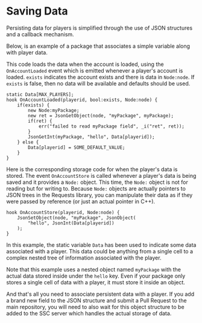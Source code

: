 # Saving Data

Persisting data for players is simplified through the use of JSON structures and
a callback mechanism.

Below, is an example of a package that associates a simple variable along with
player data.

This code loads the data when the account is loaded, using the `OnAccountLoaded`
event which is emitted whenever a player's account is loaded. `exists` indicates
the account exists and there is data in `Node:node`. If `exists` is false, then
no data will be available and defaults should be used.

```pawn
static Data[MAX_PLAYERS];
hook OnAccountLoaded(playerid, bool:exists, Node:node) {
    if(exists) {
        new Node:myPackage;
        new ret = JsonGetObject(node, "myPackage", myPackage);
        if(ret) {
            err("failed to read myPackage field", _i("ret", ret));
        }
        JsonGetInt(myPackage, "hello", Data[playerid]);
    } else {
        Data[playerid] = SOME_DEFAULT_VALUE;
    }
}
```

Here is the corresponding storage code for when the player's data is stored. The
event `OnAccountStore` is called whenever a player's data is being saved and it
provides a `Node:` object. This time, the `Node:` object is not for reading but
for writing to. Because `Node:` objects are actually pointers to JSON trees in
the Requests library, you can manipulate their data as if they were passed by
reference (or just an actual pointer in C++).

```pawn
hook OnAccountStore(playerid, Node:node) {
    JsonSetObject(node, "myPackage", JsonObject(
        "hello", JsonInt(Data[playerid])
    );
}
```

In this example, the static variable `Data` has been used to indicate some data
associated with a player. This data could be anything from a single cell to a
complex nested tree of information associated with the player.

Note that this example uses a nested object named `myPackage` with the actual
data stored inside under the `hello` key. Even if your package only stores a
single cell of data with a player, it must store it inside an object.

And that's all you need to associate persistent data with a player. If you add a
brand new field to the JSON structure and submit a Pull Request to the main
repository, you will need to also wait for this object structure to be added to
the SSC server which handles the actual storage of data.

